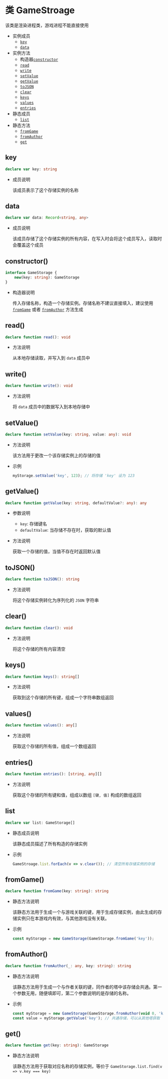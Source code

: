 # 类 GameStroage

该类是渲染进程类，游戏进程不能直接使用

-   实例成员
    -   [`key`](#key)
    -   [`data`](#data)
-   实例方法
    -   构造器[`constructor`](#constructor)
    -   [`read`](#read)
    -   [`write`](#write)
    -   [`setValue`](#setvalue)
    -   [`getValue`](#getvalue)
    -   [`toJSON`](#tojson)
    -   [`clear`](#clear)
    -   [`keys`](#keys)
    -   [`values`](#values)
    -   [`entries`](#entries)
-   静态成员
    -   [`list`](#list)
-   静态方法
    -   [`fromGame`](#fromgame)
    -   [`fromAuthor`](#fromauthor)
    -   [`get`](#get)

## key

```ts
declare var key: string
```

-   成员说明

    该成员表示了这个存储实例的名称

## data

```ts
declare var data: Record<string, any>
```

-   成员说明

    该成员存储了这个存储实例的所有内容，在写入时会将这个成员写入，读取时会覆盖这个成员

## constructor()

```ts
interface GameStorage {
    new(key: string): GameStorage
}
```

-   构造器说明

    传入存储名称，构造一个存储实例。存储名称不建议直接填入，建议使用 [`fromGame`](#fromgame) 或者 [`fromAuthor`](#fromauthor) 方法生成

## read()

```ts
declare function read(): void
```

-   方法说明

    从本地存储读取，并写入到 `data` 成员中

## write()

```ts
declare function write(): void
```

-   方法说明

    将 `data` 成员中的数据写入到本地存储中

## setValue()

```ts
declare function setValue(key: string, value: any): void
```

-   方法说明

    该方法用于更改一个该存储实例上的存储的值

-   示例

    ```js
    myStorage.setValue('key', 123); // 将存储 'key' 设为 123
    ```

## getValue()

```ts
declare function getValue(key: string, defaultValue?: any): any
```

-   参数说明

    -   `key`: 存储键名
    -   `defaultValue`: 当存储不存在时，获取的默认值

-   方法说明

    获取一个存储的值，当值不存在时返回默认值

## toJSON()

```ts
declare function toJSON(): string
```

-   方法说明

    将这个存储实例转化为序列化的 `JSON` 字符串

## clear()

```ts
declare function clear(): void
```

-   方法说明

    将这个存储的所有内容清空

## keys()

```ts
declare function keys(): string[]
```

-   方法说明

    获取到这个存储的所有键，组成一个字符串数组返回

## values()

```ts
declare function values(): any[]
```

-   方法说明

    获取这个存储的所有值，组成一个数组返回

## entries()

```ts
declare function entries(): [string, any][]
```

-   方法说明

    获取这个存储的所有键和值，组成以数组 `[键, 值]` 构成的数组返回

## list

```ts
declare var list: GameStorage[]
```

-   静态成员说明

    该静态成员描述了所有构造的存储实例

-   示例

    ```js
    GameStroage.list.forEach(v => v.clear()); // 清空所有存储实例的存储
    ```

## fromGame()

```ts
declare function fromGame(key: string): string
```

-   静态方法说明

    该静态方法用于生成一个与游戏关联的键，用于生成存储实例，由此生成的存储实例只在本游戏内有效，与其他游戏没有关联。

-   示例

    ```js
    const myStorage = new GameStorage(GameStorage.fromGame('key'));
    ```

## fromAuthor()

```ts
declare function fromAuthor(_: any, key: string): string
```

-   静态方法说明

    该静态方法用于生成一个与作者关联的键，同作者的塔中该存储会共通。第一个参数无用，随便填即可，第二个参数说明的是存储的名称。

-   示例

    ```js
    const myStorage = new GameStorage(GameStorage.fromAuthor(void 0, 'key'));
    const value = myStorage.getValue('key'); // 共通存储，可以从其他塔获取
    ```

## get()

```ts
declare function get(key: string): GameStorage
```

-   静态方法说明

    该静态方法用于获取对应名称的存储实例，等价于 `GameStorage.list.find(v => v.key === key)`
